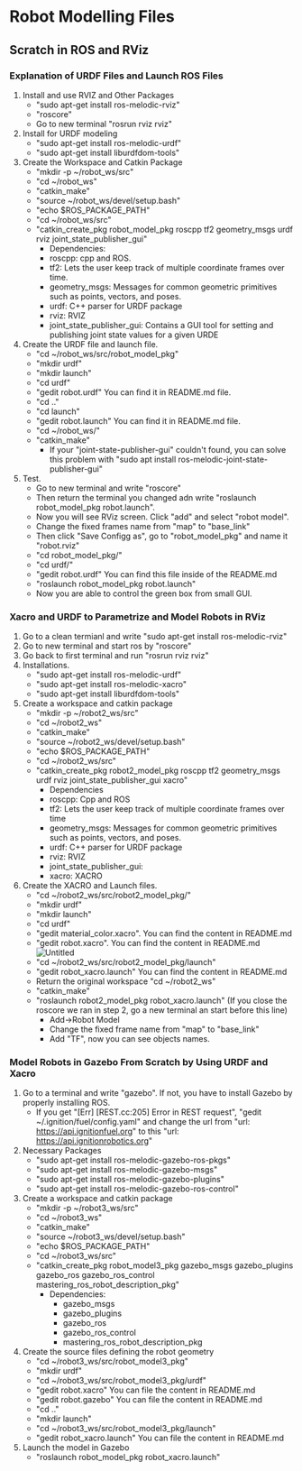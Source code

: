 # Robot Modelling Files

## Scratch in ROS and RViz
### Explanation of URDF Files and Launch ROS Files
1. Install and use RVIZ and Other Packages
    * "sudo apt-get install ros-melodic-rviz"
    * "roscore"
    * Go to new terminal "rosrun rviz rviz"
2. Install for URDF modeling
    * "sudo apt-get install ros-melodic-urdf"
    * "sudo apt-get install liburdfdom-tools"
3. Create the Workspace and Catkin Package
    * "mkdir -p ~/robot_ws/src"
    * "cd ~/robot_ws"
    * "catkin_make"
    * "source ~/robot_ws/devel/setup.bash"
    * "echo $ROS_PACKAGE_PATH"
    * "cd ~/robot_ws/src"
    * "catkin_create_pkg robot_model_pkg roscpp tf2 geometry_msgs urdf rviz joint_state_publisher_gui"
        * Dependencies:
        - roscpp: cpp and ROS.
        - tf2: Lets the user keep track of multiple coordinate frames over time.
        - geometry_msgs: Messages for common geometric primitives such as points, vectors, and poses.
        - urdf: C++ parser for URDF package
        - rviz: RVIZ
        - joint_state_publisher_gui: Contains a GUI tool for setting and publishing joint state values for a given URDE
4. Create the URDF file and launch file.
    - "cd ~/robot_ws/src/robot_model_pkg"
    - "mkdir urdf"
    - "mkdir launch"
    - "cd urdf"
    - "gedit robot.urdf" You can find it in README.md file.
    - "cd .."
    - "cd launch"
    - "gedit robot.launch" You can find it in README.md file.
    - "cd ~/robot_ws/"
    - "catkin_make"
        * If your "joint-state-publisher-gui" couldn't found, you can solve this problem with "sudo apt install ros-melodic-joint-state-publisher-gui"
5. Test.
    - Go to new terminal and write "roscore"
    - Then return the terminal you changed adn write "roslaunch robot_model_pkg robot.launch".
    - Now you will see RViz screen. Click "add" and select "robot model".
    - Change the fixed frames name from "map" to "base_link"
    - Then click "Save Configg as", go to "robot_model_pkg" and name it "robot.rviz"
    - "cd robot_model_pkg/"
    - "cd urdf/"
    - "gedit robot.urdf" You can find this file inside of the README.md
    - "roslaunch robot_model_pkg robot.launch"
    - Now you are able to control the green box from small GUI.

### Xacro and URDF to Parametrize and Model Robots in RViz
1. Go to a clean termianl and write "sudo apt-get install ros-melodic-rviz"
2. Go to new terminal and start ros by "roscore"
3. Go back to first terminal and run "rosrun rviz rviz"
4. Installations.
    - "sudo apt-get install ros-melodic-urdf"
    - "sudo apt-get install ros-melodic-xacro"
    - "sudo apt-get install liburdfdom-tools"
5. Create a workspace and catkin package
    - "mkdir -p ~/robot2_ws/src"
    - "cd ~/robot2_ws"
    - "catkin_make"
    - "source ~/robot2_ws/devel/setup.bash"
    - "echo $ROS_PACKAGE_PATH"
    - "cd ~/robot2_ws/src"
    - "catkin_create_pkg robot2_model_pkg roscpp tf2 geometry_msgs urdf rviz joint_state_publisher_gui xacro"
        - Dependencies
        * roscpp: Cpp and ROS
        * tf2: Lets the user keep track of multiple coordinate frames over time
        * geometry_msgs: Messages for common geometric primitives such as points, vectors, and poses.
        * urdf: C++ parser for URDF package
        * rviz: RVIZ
        * joint_state_publisher_gui: 
        * xacro: XACRO
6. Create the XACRO and Launch files.
    - "cd ~/robot2_ws/src/robot2_model_pkg/"
    - "mkdir urdf"
    - "mkdir launch"
    - "cd urdf"
    - "gedit material_color.xacro". You can find the content in README.md
    - "gedit robot.xacro". You can find the content in README.md
    ![Untitled](https://github.com/BeratTezer/Robot-Modelling/assets/64587561/9eea0efe-ea65-4550-929c-f0d0f346f3c1)
    - "cd ~/robot2_ws/src/robot2_model_pkg/launch"
    - "gedit robot_xacro.launch" You can find the content in README.md
    - Return the original workspace "cd ~/robot2_ws"
    - "catkin_make"
    - "roslaunch robot2_model_pkg robot_xacro.launch" (If you close the roscore we ran in step 2, go a new terminal an start before this line)
        * Add->Robot Model
        * Change the fixed frame name from "map" to "base_link"
        * Add "TF", now you can see objects names.

### Model Robots in Gazebo From Scratch by Using URDF and Xacro
1. Go to a terminal and write "gazebo". If not, you have to install Gazebo by properly installing ROS.
    - If you get "[Err] [REST.cc:205] Error in REST request", "gedit ~/.ignition/fuel/config.yaml" and change the url from "url: https://api.ignitionfuel.org" to this "url: https://api.ignitionrobotics.org"
2. Necessary Packages
    - "sudo apt-get install ros-melodic-gazebo-ros-pkgs"
    - "sudo apt-get install ros-melodic-gazebo-msgs"
    - "sudo apt-get install ros-melodic-gazebo-plugins"
    - "sudo apt-get install ros-melodic-gazebo-ros-control"
3. Create a workspace and catkin package
    - "mkdir -p ~/robot3_ws/src"
    - "cd ~/robot3_ws"
    - "catkin_make"
    - "source ~/robot3_ws/devel/setup.bash"
    - "echo $ROS_PACKAGE_PATH"
    - "cd ~/robot3_ws/src"
    - "catkin_create_pkg robot_model3_pkg gazebo_msgs gazebo_plugins gazebo_ros gazebo_ros_control mastering_ros_robot_description_pkg"
        * Dependencies:
            - gazebo_msgs
            - gazebo_plugins
            - gazebo_ros 
            - gazebo_ros_control 
            - mastering_ros_robot_description_pkg
4. Create the source files defining the robot geometry
    - "cd ~/robot3_ws/src/robot_model3_pkg"
    - "mkdir urdf"
    - "cd ~/robot3_ws/src/robot_model3_pkg/urdf"
    - "gedit robot.xacro" You can file the content in README.md
    - "gedit robot.gazebo" You can file the content in README.md
    - "cd .."
    - "mkdir launch"
    - "cd ~/robot3_ws/src/robot_model3_pkg/launch"
    - "gedit robot_xacro.launch" You can file the content in README.md
5. Launch the model in Gazebo
    - "roslaunch robot_model_pkg robot_xacro.launch"